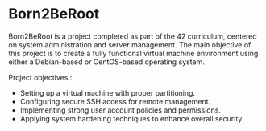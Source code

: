 # Born2BeRoot

Born2BeRoot is a project completed as part of the 42 curriculum, centered on system administration and server management. The main objective of this project is to create a fully functional virtual machine environment using either a Debian-based or CentOS-based operating system.

Project objectives :

- Setting up a virtual machine with proper partitioning.
- Configuring secure SSH access for remote management.
- Implementing strong user account policies and permissions.
- Applying system hardening techniques to enhance overall security.

